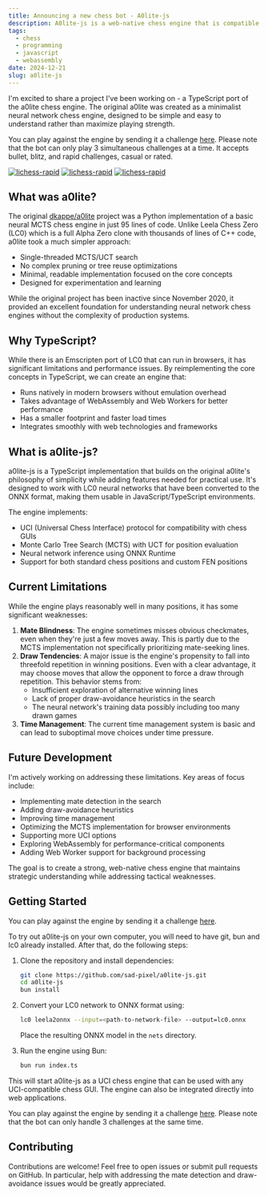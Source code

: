 ```yaml
---
title: Announcing a new chess bot - A0lite-js
description: A0lite-js is a web-native chess engine that is compatible with Leela Chess Zero Networks
tags:
  - chess
  - programming
  - javascript
  - webassembly
date: 2024-12-21
slug: a0lite-js
---
```


I'm excited to share a project I've been working on - a TypeScript port of the a0lite chess engine. The original a0lite was created as a minimalist neural network chess engine, designed to be simple and easy to understand rather than maximize playing strength.

You can play against the engine by sending it a challenge [here](https://lichess.org/?user=A0Lite-JS#friend). Please note that the bot can only play 3 simultaneous challenges at a time. It accepts bullet, blitz, and rapid challenges, casual or rated.

[![lichess-rapid](https://lichess-shield.vercel.app/api?username=A0lite-js&format=bullet)](https://lichess.org/@/A0lite-js/perf/bullet)
[![lichess-rapid](https://lichess-shield.vercel.app/api?username=A0lite-js&format=blitz)](https://lichess.org/@/A0lite-js/perf/blitz)
[![lichess-rapid](https://lichess-shield.vercel.app/api?username=A0lite-js&format=rapid)](https://lichess.org/@/A0lite-js/perf/rapid)

## What was a0lite?

The original [dkappe/a0lite](https://github.com/dkappe/a0lite) project was a Python implementation of a basic neural MCTS chess engine in just 95 lines of code. Unlike Leela Chess Zero (LC0) which is a full Alpha Zero clone with thousands of lines of C++ code, a0lite took a much simpler approach:

- Single-threaded MCTS/UCT search
- No complex pruning or tree reuse optimizations
- Minimal, readable implementation focused on the core concepts
- Designed for experimentation and learning

While the original project has been inactive since November 2020, it provided an excellent foundation for understanding neural network chess engines without the complexity of production systems.

## Why TypeScript?

While there is an Emscripten port of LC0 that can run in browsers, it has significant limitations and performance issues. By reimplementing the core concepts in TypeScript, we can create an engine that:

- Runs natively in modern browsers without emulation overhead
- Takes advantage of WebAssembly and Web Workers for better performance
- Has a smaller footprint and faster load times
- Integrates smoothly with web technologies and frameworks

## What is a0lite-js?

a0lite-js is a TypeScript implementation that builds on the original a0lite's philosophy of simplicity while adding features needed for practical use. It's designed to work with LC0 neural networks that have been converted to the ONNX format, making them usable in JavaScript/TypeScript environments.

The engine implements:

- UCI (Universal Chess Interface) protocol for compatibility with chess GUIs
- Monte Carlo Tree Search (MCTS) with UCT for position evaluation
- Neural network inference using ONNX Runtime
- Support for both standard chess positions and custom FEN positions

## Current Limitations

While the engine plays reasonably well in many positions, it has some significant weaknesses:

1. **Mate Blindness**: The engine sometimes misses obvious checkmates, even when they're just a few moves away. This is partly due to the MCTS implementation not specifically prioritizing mate-seeking lines.
2. **Draw Tendencies**: A major issue is the engine's propensity to fall into threefold repetition in winning positions. Even with a clear advantage, it may choose moves that allow the opponent to force a draw through repetition. This behavior stems from:
   - Insufficient exploration of alternative winning lines
   - Lack of proper draw-avoidance heuristics in the search
   - The neural network's training data possibly including too many drawn games
3. **Time Management**: The current time management system is basic and can lead to suboptimal move choices under time pressure.

## Future Development

I'm actively working on addressing these limitations. Key areas of focus include:

- Implementing mate detection in the search
- Adding draw-avoidance heuristics
- Improving time management
- Optimizing the MCTS implementation for browser environments
- Supporting more UCI options
- Exploring WebAssembly for performance-critical components
- Adding Web Worker support for background processing

The goal is to create a strong, web-native chess engine that maintains strategic understanding while addressing tactical weaknesses.

## Getting Started

You can play against the engine by sending it a challenge [here](https://lichess.org/?user=A0Lite-JS#friend).

To try out a0lite-js on your own computer, you will need to have git, bun and lc0 already installed. After that, do the following steps:

1. Clone the repository and install dependencies:

   ```bash
   git clone https://github.com/sad-pixel/a0lite-js.git
   cd a0lite-js
   bun install
   ```

2. Convert your LC0 network to ONNX format using:

   ```bash
   lc0 leela2onnx --input=<path-to-network-file> --output=lc0.onnx
   ```

   Place the resulting ONNX model in the `nets` directory.

3. Run the engine using Bun:

   ```bash
   bun run index.ts
   ```

This will start a0lite-js as a UCI chess engine that can be used with any UCI-compatible chess GUI. The engine can also be integrated directly into web applications.

You can play against the engine by sending it a challenge [here](https://lichess.org/?user=A0Lite-JS#friend). Please note that the bot can only handle 3 challenges at the same time.

## Contributing

Contributions are welcome! Feel free to open issues or submit pull requests on GitHub. In particular, help with addressing the mate detection and draw-avoidance issues would be greatly appreciated.

